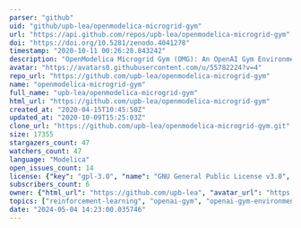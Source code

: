 ```yaml
---
parser: "github"
uid: "github/upb-lea/openmodelica-microgrid-gym"
url: "https://api.github.com/repos/upb-lea/openmodelica-microgrid-gym"
doi: "https://doi.org/10.5281/zenodo.4041278"
timestamp: "2020-10-11 00:26:28.843242"
description: "OpenModelica Microgrid Gym (OMG): An OpenAI Gym Environment for Microgrids"
avatar: "https://avatars0.githubusercontent.com/u/55782224?v=4"
repo_url: "https://github.com/upb-lea/openmodelica-microgrid-gym"
name: "openmodelica-microgrid-gym"
full_name: "upb-lea/openmodelica-microgrid-gym"
html_url: "https://github.com/upb-lea/openmodelica-microgrid-gym"
created_at: "2020-04-15T10:45:50Z"
updated_at: "2020-10-09T15:25:03Z"
clone_url: "https://github.com/upb-lea/openmodelica-microgrid-gym.git"
size: 17355
stargazers_count: 47
watchers_count: 47
language: "Modelica"
open_issues_count: 14
license: {"key": "gpl-3.0", "name": "GNU General Public License v3.0", "spdx_id": "GPL-3.0", "url": "https://api.github.com/licenses/gpl-3.0", "node_id": "MDc6TGljZW5zZTk="}
subscribers_count: 6
owner: {"html_url": "https://github.com/upb-lea", "avatar_url": "https://avatars0.githubusercontent.com/u/55782224?v=4", "login": "upb-lea", "type": "Organization"}
topics: ["reinforcement-learning", "openai-gym", "openai-gym-environments", "machine-learning", "control", "simulation", "modelica", "openmodelica", "power-electronics", "power-systems", "microgrid", "energy-system-modeling", "power-supply", "smart-grids", "engineering", "electrical-engineering", "python"]
date: "2024-05-04 14:23:00.035746"
---
```

